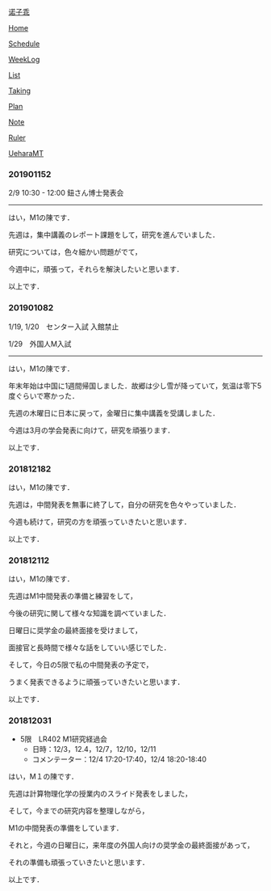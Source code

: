 [诺子乖](Yi.md)

[Home](index.md) 

[Schedule](Schedule.md) 

[WeekLog](WeekLog.md) 

[List](List.md)

[Taking](Taking.md)

[Plan](Plan.md)

[Note](note.md)

[Ruler](ruler.md)

[UeharaMT](uehara_mt_c.md)

### 201901152

2/9 10:30 - 12:00 鈕さん博士発表会

----------------------

はい，M1の陳です．

先週は，集中講義のレポート課題をして，研究を進んでいました．

研究については，色々細かい問題がでて，

今週中に，頑張って，それらを解決したいと思います．

以上です．

### 201901082

1/19, 1/20　センター入試 入館禁止

1/29　外国人M入試

----------------------------------

はい，M1の陳です．

年末年始は中国に1週間帰国しました．故郷は少し雪が降っていて，気温は零下5度ぐらいで寒かった．

先週の木曜日に日本に戻って，金曜日に集中講義を受講しました．

今週は3月の学会発表に向けて，研究を頑張ります．

以上です．

### 201812182

はい，M1の陳です．

先週は，中間発表を無事に終了して，自分の研究を色々やっていました．

今週も続けて，研究の方を頑張っていきたいと思います．

以上です．

### 201812112

はい，M1の陳です．

先週はM1中間発表の準備と練習をして，

今後の研究に関して様々な知識を調べていました．

日曜日に奨学金の最終面接を受けまして，

面接官と長時間で様々な話をしていい感じでした．

そして，今日の5限で私の中間発表の予定で，

うまく発表できるように頑張っていきたいと思います．

以上です．

### 201812031

- 5限　LR402 M1研究経過会　
  - 日時：12/3，12.4，12/7，12/10，12/11
  - コメンテーター：12/4 17:20-17:40，12/4 18:20-18:40

はい，M１の陳です．

先週は計算物理化学の授業内のスライド発表をしました，

そして，今までの研究内容を整理しながら，

M1の中間発表の準備をしています．

それと，今週の日曜日に，来年度の外国人向けの奨学金の最終面接があって，

それの準備も頑張っていきたいと思います．

以上です．

